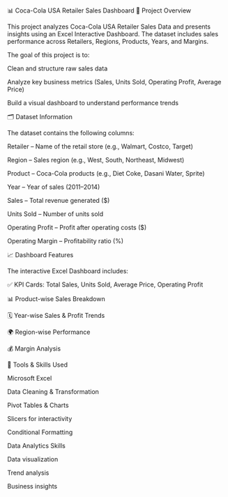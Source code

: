 📊 Coca-Cola USA Retailer Sales Dashboard
📌 Project Overview

This project analyzes Coca-Cola USA Retailer Sales Data and presents insights using an Excel Interactive Dashboard.
The dataset includes sales performance across Retailers, Regions, Products, Years, and Margins.

The goal of this project is to:

Clean and structure raw sales data

Analyze key business metrics (Sales, Units Sold, Operating Profit, Average Price)

Build a visual dashboard to understand performance trends

🗂️ Dataset Information

The dataset contains the following columns:

Retailer – Name of the retail store (e.g., Walmart, Costco, Target)

Region – Sales region (e.g., West, South, Northeast, Midwest)

Product – Coca-Cola products (e.g., Diet Coke, Dasani Water, Sprite)

Year – Year of sales (2011–2014)

Sales – Total revenue generated ($)

Units Sold – Number of units sold

Operating Profit – Profit after operating costs ($)

Operating Margin – Profitability ratio (%)

📈 Dashboard Features

The interactive Excel Dashboard includes:

✅ KPI Cards: Total Sales, Units Sold, Average Price, Operating Profit

📊 Product-wise Sales Breakdown

🗓️ Year-wise Sales & Profit Trends

🌍 Region-wise Performance

💰 Margin Analysis

🔧 Tools & Skills Used

Microsoft Excel

Data Cleaning & Transformation

Pivot Tables & Charts

Slicers for interactivity

Conditional Formatting

Data Analytics Skills

Data visualization

Trend analysis

Business insights
